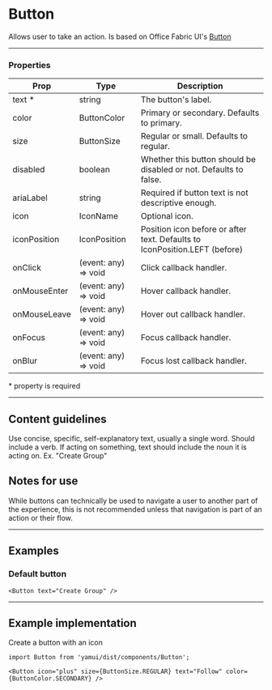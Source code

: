 # Button

Allows user to take an action. Is based on Office Fabric UI's [Button](https://dev.office.com/fabric#/components/button)

---

### Properties

| Prop | Type | Description |
| ---- | ---- | ----------- |
| text * | string | The button's label. |
| color | ButtonColor| Primary or secondary. Defaults to primary. |
| size | ButtonSize| Regular or small. Defaults to regular. |
| disabled | boolean | Whether this button should be disabled or not. Defaults to false. |
| ariaLabel | string | Required if button text is not descriptive enough. |
| icon | IconName | Optional icon. |
| iconPosition | IconPosition | Position icon before or after text. Defaults to IconPosition.LEFT (before) |
| onClick | (event: any) => void | Click callback handler. |
| onMouseEnter | (event: any) => void | Hover callback handler. |
| onMouseLeave | (event: any) => void | Hover out callback handler. |
| onFocus | (event: any) => void | Focus callback handler. |
| onBlur | (event: any) => void | Focus lost callback handler. |

\* property is required

---

## Content guidelines

Use concise, specific, self-explanatory text, usually a single word. Should include a verb. If acting on something, text should include the noun it is acting on. Ex. "Create Group"

## Notes for use

While buttons can technically be used to navigate a user to another part of the experience, this is not recommended unless that navigation is part of an action or their flow.

---

## Examples

### Default button

```
<Button text="Create Group" />
```
---

## Example implementation

Create a button with an icon

```
import Button from 'yamui/dist/components/Button';
```
```
<Button icon="plus" size={ButtonSize.REGULAR} text="Follow" color={ButtonColor.SECONDARY} />
```
